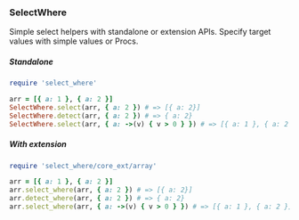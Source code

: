 ### SelectWhere

Simple select helpers with standalone or extension APIs. Specify target values with simple values or Procs.

##### Standalone

```ruby
require 'select_where'

arr = [{ a: 1 }, { a: 2 }]
SelectWhere.select(arr, { a: 2 }) # => [{ a: 2}]
SelectWhere.detect(arr, { a: 2 }) # => { a: 2}
SelectWhere.select(arr, { a: ->(v) { v > 0 } }) # => [{ a: 1 }, { a: 2 }]
```

##### With extension

```ruby
require 'select_where/core_ext/array'

arr = [{ a: 1 }, { a: 2 }]
arr.select_where(arr, { a: 2 }) # => [{ a: 2}]
arr.detect_where(arr, { a: 2 }) # => { a: 2}
arr.select_where(arr, { a: ->(v) { v > 0 } }) # => [{ a: 1 }, { a: 2 }]
```
